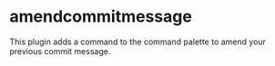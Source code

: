 # amendcommitmessage

This plugin adds a command to the command palette to amend your previous commit message.